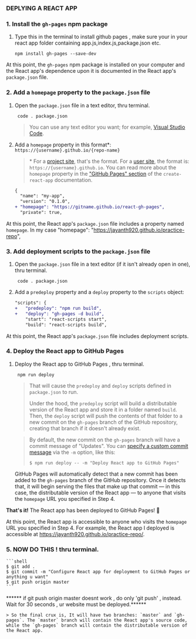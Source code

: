 ### DEPLYING A REACT APP
### 1. Install the `gh-pages` npm package

1. Type this in the terminal to install github pages , make sure your in your react app folder containing app.js,index.js,package.json etc.
 
    ```terminal
    npm install gh-pages --save-dev
    ```

At this point, the `gh-pages` npm package is installed on your computer and the React app's dependence upon it is documented in the React app's `package.json` file.

### 2. Add a `homepage` property to the `package.json` file

1. Open the `package.json` file in a text editor, thru terminal.
   
    ```shell
     code . package.json
    ```

    > You can use any text editor you want; for example, [Visual Studio Code](https://code.visualstudio.com/).

2. Add a `homepage` property in this format\*: `https://{username}.github.io/{repo-name}`

    > \* For a [project site](https://pages.github.com/#project-site), that's the format. For a [user site](https://pages.github.com/#user-site), the format is: `https://{username}.github.io`. You can read more about the `homepage` property in the ["GitHub Pages" section](https://create-react-app.dev/docs/deployment/#github-pages) of the `create-react-app` documentation.

    ```diff
    {
      "name": "my-app",
      "version": "0.1.0",
    + "homepage": "https://gitname.github.io/react-gh-pages",
      "private": true,
    ```
At this point, the React app's `package.json` file includes a property named `homepage`.
In my case "homepage": "https://jayanth920.github.io/practice-repo",

### 3. Add deployment scripts to the `package.json` file

1. Open the `package.json` file in a text editor (if it isn't already open in one), thru terminal.
   
    ```shell
     code . package.json
    ```

2. Add a `predeploy` property and a `deploy` property to the `scripts` object:

    ```diff
    "scripts": {
    +   "predeploy": "npm run build",
    +   "deploy": "gh-pages -d build",
        "start": "react-scripts start",
        "build": "react-scripts build",
    ```

At this point, the  React app's `package.json` file includes deployment scripts.


### 4. Deploy the React app to GitHub Pages

1. Deploy the React app to GitHub Pages , thru terminal.

    ```shell
     npm run deploy
    ```

    > That will cause the `predeploy` and `deploy` scripts defined in `package.json` to run.
    >
    > Under the hood, the `predeploy` script will build a distributable version of the React app and store it in a folder named `build`. Then, the `deploy` script will push the contents of that folder to a new commit on the `gh-pages` branch of the GitHub repository, creating that branch if it doesn't already exist.

    > By default, the new commit on the `gh-pages` branch will have a commit message of "Updates". You can [specify a custom commit message](https://github.com/gitname/react-gh-pages/issues/80#issuecomment-1042449820) via the `-m` option, like this:
    > ```shell
    > $ npm run deploy -- -m "Deploy React app to GitHub Pages"
    > ```

    GitHub Pages will automatically detect that a new commit has been added to the `gh-pages` branch of the GitHub repository. Once it detects that, it will begin serving the files that make up that commit — in this case, the distributable version of the React app — to anyone that visits the `homepage` URL you specified in Step 4.

**That's it!** The React app has been deployed to GitHub Pages! :rocket:
    
At this point, the React app is accessible to anyone who visits the `homepage` URL you specified in Step 4. For example, the React app I deployed is accessible at https://jayanth920.github.io/practice-repo/.

### 5. NOW DO THIS ! thru terminal.

    ```shell
    $ git add .
    $ git commit -m "Configure React app for deployment to GitHub Pages or anything u want"
    $ git push origin master
    ```
   ****** if git push origin master doesnt work , do only 'git push' , instead. Wait for 30 seconds , ur website must be deployed.******

    > So the final crux is, It will have two branches: `master` and `gh-pages`. The `master` branch will contain the React app's source code, while the `gh-pages` branch will contain the distributable version of the React app.
